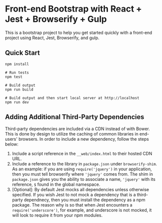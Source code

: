 # Front-end Bootstrap with React + Jest + Browserify + Gulp

This is a bootstrap project to help you get started quickly with a front-end project using React, Jest, Browserify, and gulp.

## Quick Start
```shell
npm install

# Run tests
npm test

# Build output
npm run build

# Build output and then start local server at http://localhost
npm run dev
```

## Adding Additional Third-Party Dependencies
Third-party dependencies are included via a CDN instead of with Bower. This is done by design to utilize the caching of common libraries in end-users' browsers. In order to include a new dependency, follow the steps below:

1. Include a script reference in the `__web/index.html` to their hosted CDN URL.
2. Include a reference to the library in `package.json` under `browserify-shim`. As an example: if you are using `require('jquery')` in your application, then you must tell browserify where `'jquery'` comes from. The shim in `package.json` gives you the ability to associate a name, `'jquery'` with its reference, `$` found in the global namespace.
3. [Optional]: By default Jest mocks all dependencies unless otherwise specified. If you wish Jest to not mock a dependency that is a third-party dependnecy, then you must install the dependency as a npm package. The reason why is so that when Jest encounters a `require('underscore')`, for example, and underscore is not mocked, it will look to require it from your npm modules.
